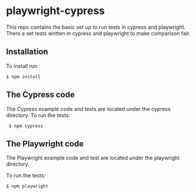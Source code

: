 # playwright-cypress
This repo contains the basic set up to run tests in cypress and playwright.
There a set tests written in cypress and playwright to make comparison fair.

## Installation
To install run 
  ```
 $ npm install  
```
## The Cypress code
The Cypress example code and tests are located under the cypress directory. To run the tests:
```
 $ npm cypress  
```
## The Playwright code
The Playwright example code and test are located under the playwright directory. 

To run the tests:

```
$ npm playwright 
```

